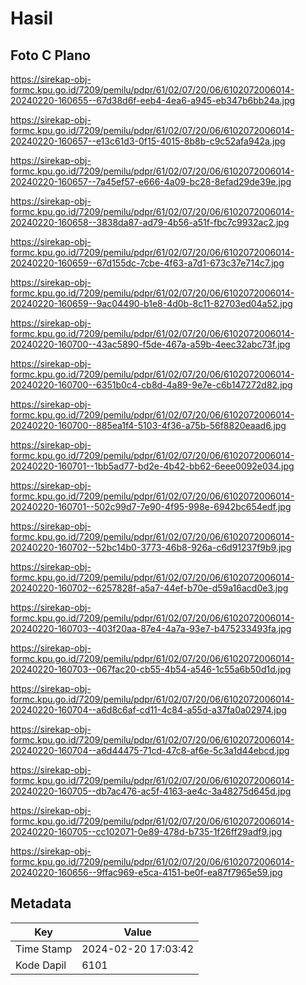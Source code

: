 # Hasil

## Foto C Plano

https://sirekap-obj-formc.kpu.go.id/7209/pemilu/pdpr/61/02/07/20/06/6102072006014-20240220-160655--67d38d6f-eeb4-4ea6-a945-eb347b6bb24a.jpg

https://sirekap-obj-formc.kpu.go.id/7209/pemilu/pdpr/61/02/07/20/06/6102072006014-20240220-160657--e13c61d3-0f15-4015-8b8b-c9c52afa942a.jpg

https://sirekap-obj-formc.kpu.go.id/7209/pemilu/pdpr/61/02/07/20/06/6102072006014-20240220-160657--7a45ef57-e666-4a09-bc28-8efad29de39e.jpg

https://sirekap-obj-formc.kpu.go.id/7209/pemilu/pdpr/61/02/07/20/06/6102072006014-20240220-160658--3838da87-ad79-4b56-a51f-fbc7c9932ac2.jpg

https://sirekap-obj-formc.kpu.go.id/7209/pemilu/pdpr/61/02/07/20/06/6102072006014-20240220-160659--67d155dc-7cbe-4f63-a7d1-673c37e714c7.jpg

https://sirekap-obj-formc.kpu.go.id/7209/pemilu/pdpr/61/02/07/20/06/6102072006014-20240220-160659--9ac04490-b1e8-4d0b-8c11-82703ed04a52.jpg

https://sirekap-obj-formc.kpu.go.id/7209/pemilu/pdpr/61/02/07/20/06/6102072006014-20240220-160700--43ac5890-f5de-467a-a59b-4eec32abc73f.jpg

https://sirekap-obj-formc.kpu.go.id/7209/pemilu/pdpr/61/02/07/20/06/6102072006014-20240220-160700--6351b0c4-cb8d-4a89-9e7e-c6b147272d82.jpg

https://sirekap-obj-formc.kpu.go.id/7209/pemilu/pdpr/61/02/07/20/06/6102072006014-20240220-160700--885ea1f4-5103-4f36-a75b-56f8820eaad6.jpg

https://sirekap-obj-formc.kpu.go.id/7209/pemilu/pdpr/61/02/07/20/06/6102072006014-20240220-160701--1bb5ad77-bd2e-4b42-bb62-6eee0092e034.jpg

https://sirekap-obj-formc.kpu.go.id/7209/pemilu/pdpr/61/02/07/20/06/6102072006014-20240220-160701--502c99d7-7e90-4f95-998e-6942bc654edf.jpg

https://sirekap-obj-formc.kpu.go.id/7209/pemilu/pdpr/61/02/07/20/06/6102072006014-20240220-160702--52bc14b0-3773-46b8-926a-c6d91237f9b9.jpg

https://sirekap-obj-formc.kpu.go.id/7209/pemilu/pdpr/61/02/07/20/06/6102072006014-20240220-160702--6257828f-a5a7-44ef-b70e-d59a16acd0e3.jpg

https://sirekap-obj-formc.kpu.go.id/7209/pemilu/pdpr/61/02/07/20/06/6102072006014-20240220-160703--403f20aa-87e4-4a7a-93e7-b475233493fa.jpg

https://sirekap-obj-formc.kpu.go.id/7209/pemilu/pdpr/61/02/07/20/06/6102072006014-20240220-160703--067fac20-cb55-4b54-a546-1c55a6b50d1d.jpg

https://sirekap-obj-formc.kpu.go.id/7209/pemilu/pdpr/61/02/07/20/06/6102072006014-20240220-160704--a6d8c6af-cd11-4c84-a55d-a37fa0a02974.jpg

https://sirekap-obj-formc.kpu.go.id/7209/pemilu/pdpr/61/02/07/20/06/6102072006014-20240220-160704--a6d44475-71cd-47c8-af6e-5c3a1d44ebcd.jpg

https://sirekap-obj-formc.kpu.go.id/7209/pemilu/pdpr/61/02/07/20/06/6102072006014-20240220-160705--db7ac476-ac5f-4163-ae4c-3a48275d645d.jpg

https://sirekap-obj-formc.kpu.go.id/7209/pemilu/pdpr/61/02/07/20/06/6102072006014-20240220-160705--cc102071-0e89-478d-b735-1f26ff29adf9.jpg

https://sirekap-obj-formc.kpu.go.id/7209/pemilu/pdpr/61/02/07/20/06/6102072006014-20240220-160656--9ffac969-e5ca-4151-be0f-ea87f7965e59.jpg


## Metadata

| Key        | Value               |
| ---------- | ------------------- |
| Time Stamp | 2024-02-20 17:03:42 |
| Kode Dapil | 6101                |



